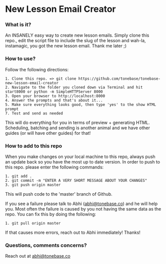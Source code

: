 # New Lesson Email Creator

### What is it?

An INSANELY easy way to create new lesson emails. Simply clone this repo., edit the script file to include the slug of the lesson and wah-la, instamagic, you got the new lesson email. Thank me later ;)

### How to use?

Follow the following directions:

```
1. Clone this repo. => git clone https://github.com/tonebase/tonebase-new-lesson-email-creator
2. Navigate to the folder you cloned down via Terminal and hit start8000 or python -m SimpleHTTPServer 8000
3. Open your browser to http://localhost:8000
4. Answer the prompts and that's about it...
5. Make sure everything looks good, then type 'yes' to the show HTML prompt
7. Test and send as needed
```

This will do everything for you in terms of preview + generating HTML. Scheduling, batching and sending is another animal and we have other guides (or will have other guides) for that!

### How to add to this repo

When you make changes on your local machine to this repo, always push an update back so you have the most up to date version. In order to push to this repo. please enter the following commands:

```
1. git add .
2. git commit -m "ENTER A VERY SHORT MESSAGE ABOUT YOUR CHANGES"
3. git push origin master
```

This will push code to the 'master' branch of Github.

If you see a failure please talk to Abhi (abhi@tonebase.co) and he will help you. Most often the failure is caused by you not having the same data as the repo. You can fix this by doing the following:

```
1. git pull origin master
```

If that causes more errors, reach out to Abhi immediately! Thanks!

### Questions, comments concerns?

Reach out at abhi@tonebase.co
